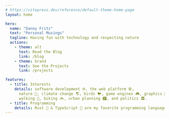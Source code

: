 ```yaml
---
# https://vitepress.dev/reference/default-theme-home-page
layout: home

hero:
  name: "Danny Fritz"
  text: "Personal Musings"
  tagline: Having fun with technology and respecting nature
  actions:
    - theme: alt
      text: Read the Blog
      link: /blog
    - theme: brand
      text: See the Projects
      link: /projects

features:
  - title: Interests
    details: software development 🌐, the web platform 🕸️,
      nature 🌳, climate change 🌎, birds 🐦, game engines 🎮, graphics 🎨,
      walking 🚶, biking 🚲, urban planning 🏙️, and politics 🏛️.
  - title: Programming
    details: Rust 🦀 & TypeScript 📘 are my favorite programming languages to use. But I know and have used many more!
---
```


